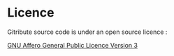 # Licence

Gitribute source code is under an open source licence :

[GNU Affero General Public Licence Version 3](https://gitlab.com/multi-coop/gitribute/-/blob/main/LICENSE)

